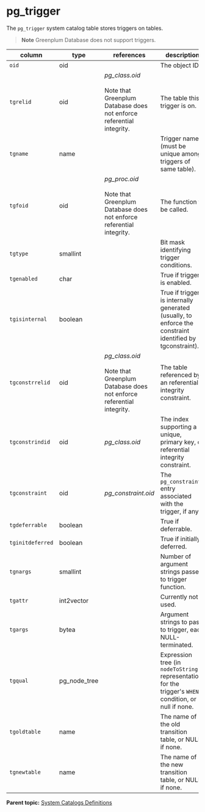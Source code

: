 # pg_trigger 

The `pg_trigger` system catalog table stores triggers on tables.

> **Note** Greenplum Database does not support triggers.

|column|type|references|description|
|------|----|----------|-----------|
|`oid`|oid| |The object ID|
|`tgrelid`|oid|*pg\_class.oid*<br/><br/>Note that Greenplum Database does not enforce referential integrity.|The table this trigger is on.|
|`tgname`|name| |Trigger name \(must be unique among triggers of same table\).|
|`tgfoid`|oid|*pg\_proc.oid*<br/><br/>Note that Greenplum Database does not enforce referential integrity.|The function to be called.|
|`tgtype`|smallint| |Bit mask identifying trigger conditions.|
|`tgenabled`|char| |True if trigger is enabled.|
|`tgisinternal`|boolean| |True if trigger is internally generated \(usually, to enforce the constraint identified by tgconstraint\).|
|`tgconstrrelid`|oid|*pg\_class.oid*<br/><br/>Note that Greenplum Database does not enforce referential integrity.|The table referenced by an referential integrity constraint.|
|`tgconstrindid`|oid|*pg\_class.oid*|The index supporting a unique, primary key, or referential integrity constraint.|
|`tgconstraint`|oid|*pg\_constraint.oid*|The `pg_constraint` entry associated with the trigger, if any.|
|`tgdeferrable`|boolean| |True if deferrable.|
|`tginitdeferred`|boolean| |True if initially deferred.|
|`tgnargs`|smallint| |Number of argument strings passed to trigger function.|
|`tgattr`|int2vector| |Currently not used.|
|`tgargs`|bytea| |Argument strings to pass to trigger, each NULL-terminated.|
|`tgqual`|pg\_node\_tree| |Expression tree \(in `nodeToString()` representation\) for the trigger's `WHEN` condition, or null if none.|
|`tgoldtable`|name| |The name of the old transition table, or NULL if none.|
|`tgnewtable`|name| |The name of the new transition table, or NULL if none.|

**Parent topic:** [System Catalogs Definitions](../system_catalogs/catalog_ref-html.html)

